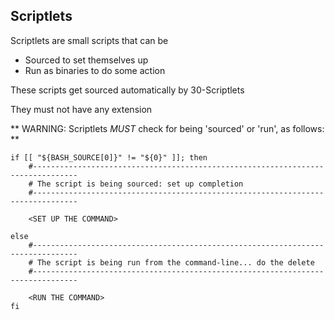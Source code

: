 Scriptlets
----------

Scriptlets are small scripts that can be

* Sourced to set themselves up
* Run as binaries to do some action

These scripts get sourced automatically by 30-Scriptlets

They must not have any extension

** WARNING: Scriptlets *MUST* check for being 'sourced' or 'run', as follows: **


    if [[ "${BASH_SOURCE[0]}" != "${0}" ]]; then
        #--------------------------------------------------------------------------------
        # The script is being sourced: set up completion
        #--------------------------------------------------------------------------------

        <SET UP THE COMMAND>

    else
        #--------------------------------------------------------------------------------
        # The script is being run from the command-line... do the delete
        #--------------------------------------------------------------------------------

        <RUN THE COMMAND>
    fi
